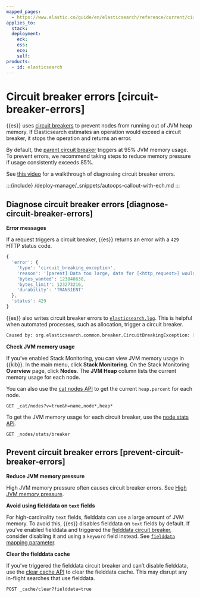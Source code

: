```yaml
---
mapped_pages:
  - https://www.elastic.co/guide/en/elasticsearch/reference/current/circuit-breaker-errors.html
applies_to:
  stack:
  deployment:
    eck:
    ess:
    ece:
    self:
products:
  - id: elasticsearch
---
```


# Circuit breaker errors [circuit-breaker-errors]

{{es}} uses [circuit breakers](elasticsearch://reference/elasticsearch/configuration-reference/circuit-breaker-settings.md) to prevent nodes from running out of JVM heap memory. If Elasticsearch estimates an operation would exceed a circuit breaker, it stops the operation and returns an error.

By default, the [parent circuit breaker](elasticsearch://reference/elasticsearch/configuration-reference/circuit-breaker-settings.md#parent-circuit-breaker) triggers at 95% JVM memory usage. To prevent errors, we recommend taking steps to reduce memory pressure if usage consistently exceeds 85%.

See [this video](https://www.youtube.com/watch?v=k3wYlRVbMSw) for a walkthrough of diagnosing circuit breaker errors.

:::{include} /deploy-manage/_snippets/autoops-callout-with-ech.md
:::



## Diagnose circuit breaker errors [diagnose-circuit-breaker-errors]

**Error messages**

If a request triggers a circuit breaker, {{es}} returns an error with a `429` HTTP status code.

```js
{
  'error': {
    'type': 'circuit_breaking_exception',
    'reason': '[parent] Data too large, data for [<http_request>] would be [123848638/118.1mb], which is larger than the limit of [123273216/117.5mb], real usage: [120182112/114.6mb], new bytes reserved: [3666526/3.4mb]',
    'bytes_wanted': 123848638,
    'bytes_limit': 123273216,
    'durability': 'TRANSIENT'
  },
  'status': 429
}
```

{{es}} also writes circuit breaker errors to [`elasticsearch.log`](../../deploy-manage/monitor/logging-configuration/elasticsearch-log4j-configuration-self-managed.md). This is helpful when automated processes, such as allocation, trigger a circuit breaker.

```txt
Caused by: org.elasticsearch.common.breaker.CircuitBreakingException: [parent] Data too large, data for [<transport_request>] would be [num/numGB], which is larger than the limit of [num/numGB], usages [request=0/0b, fielddata=num/numKB, in_flight_requests=num/numGB, accounting=num/numGB]
```

**Check JVM memory usage**

If you’ve enabled Stack Monitoring, you can view JVM memory usage in {{kib}}. In the main menu, click **Stack Monitoring**. On the Stack Monitoring **Overview** page, click **Nodes**. The **JVM Heap** column lists the current memory usage for each node.

You can also use the [cat nodes API](https://www.elastic.co/docs/api/doc/elasticsearch/operation/operation-cat-nodes) to get the current `heap.percent` for each node.

```console
GET _cat/nodes?v=true&h=name,node*,heap*
```

To get the JVM memory usage for each circuit breaker, use the [node stats API](https://www.elastic.co/docs/api/doc/elasticsearch/operation/operation-nodes-stats).

```console
GET _nodes/stats/breaker
```


## Prevent circuit breaker errors [prevent-circuit-breaker-errors]

**Reduce JVM memory pressure**

High JVM memory pressure often causes circuit breaker errors. See [High JVM memory pressure](high-jvm-memory-pressure.md).

**Avoid using fielddata on `text` fields**

For high-cardinality `text` fields, fielddata can use a large amount of JVM memory. To avoid this, {{es}} disables fielddata on `text` fields by default. If you’ve enabled fielddata and triggered the [fielddata circuit breaker](elasticsearch://reference/elasticsearch/configuration-reference/circuit-breaker-settings.md#fielddata-circuit-breaker), consider disabling it and using a `keyword` field instead. See [`fielddata` mapping parameter](elasticsearch://reference/elasticsearch/mapping-reference/text.md#fielddata-mapping-param).

**Clear the fielddata cache**

If you’ve triggered the fielddata circuit breaker and can’t disable fielddata, use the [clear cache API](https://www.elastic.co/docs/api/doc/elasticsearch/operation/operation-indices-clear-cache) to clear the fielddata cache. This may disrupt any in-flight searches that use fielddata.

```console
POST _cache/clear?fielddata=true
```
